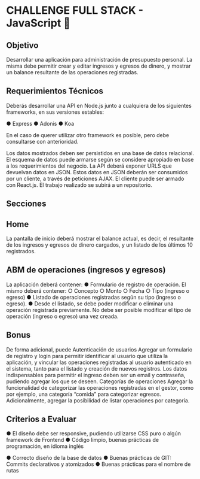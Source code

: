 # CHALLENGE FULL STACK - JavaScript 🚀

## Objetivo

Desarrollar una aplicación para administración de presupuesto personal. La misma debe
permitir crear y editar ingresos y egresos de dinero, y mostrar un balance resultante de las
operaciones registradas.

## Requerimientos Técnicos

Deberás desarrollar una API en Node.js junto a cualquiera de los siguientes frameworks,
en sus versiones estables:

● Express
● Adonis
● Koa

En el caso de querer utilizar otro framework es posible, pero debe consultarse con
anterioridad.

Los datos mostrados deben ser persistidos en una base de datos relacional. El esquema de
datos puede armarse según se considere apropiado en base a los requerimientos del
negocio. La API deberá exponer URLS que devuelvan datos en JSON.
Estos datos en JSON deberán ser consumidos por un cliente, a través de peticiones AJAX.
El cliente puede ser armado con React.js.
El trabajo realizado se subirá a un repositorio.

## Secciones

## Home
La pantalla de inicio deberá mostrar el balance actual, es decir, el resultante de los
ingresos y egresos de dinero cargados, y un listado de los últimos 10 registrados.

## ABM de operaciones (ingresos y egresos)
La aplicación deberá contener:
● Formulario de registro de operación. El mismo deberá contener:
○ Concepto
○ Monto
○ Fecha
○ Tipo (ingreso o egreso)
● Listado de operaciones registradas según su tipo (ingreso o egreso).
● Desde el listado, se debe poder modificar o eliminar una operación registrada
previamente. No debe ser posible modificar el tipo de operación (ingreso o
egreso) una vez creada.

## Bonus

De forma adicional, puede
Autenticación de usuarios
Agregar un formulario de registro y login para permitir identificar al usuario que utiliza la
aplicación, y vincular las operaciones registradas al usuario autenticado en el sistema,
tanto para el listado y creación de nuevos registros. Los datos indispensables para permitir
el ingreso deben ser un email y contraseña, pudiendo agregar los que se deseen.
Categorías de operaciones
Agregar la funcionalidad de categorizar las operaciones registradas en el gestor, como por
ejemplo, una categoría “comida” para categorizar egresos. Adicionalmente, agregar la
posibilidad de listar operaciones por categoría.

##  Criterios a Evaluar
● El diseño debe ser responsive, pudiendo utilizarse CSS puro o algún framework
de Frontend
● Código limpio, buenas prácticas de programación, en idioma inglés

● Correcto diseño de la base de datos
● Buenas prácticas de GIT: Commits declarativos y atomizados
● Buenas prácticas para el nombre de rutas
